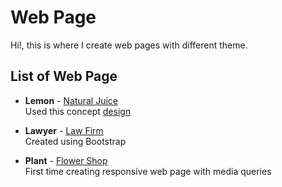 # Web Page

Hi!, this is where I create web pages with different theme. 

## List of Web Page

- **Lemon** - [Natural Juice](https://astrokwk.github.io/web-page/lemon/)
<br />Used this concept [design](https://www.behance.net/gallery/30592903/Pomegrand-%28-Natural-Juice-website-concept-%29)

- **Lawyer** - [Law Firm](https://astrokwk.github.io/web-page/lawyer/)
<br />Created using Bootstrap

- **Plant** - [Flower Shop](https://astrokwk.github.io/web-page/plant/)
<br />First time creating responsive web page with media queries
